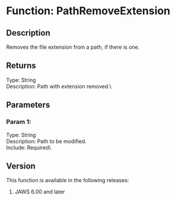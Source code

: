 # Function: PathRemoveExtension

## Description

Removes the file extension from a path, if there is one.

## Returns

Type: String\
Description: Path with extension removed.\

## Parameters

### Param 1:

Type: String\
Description: Path to be modified.\
Include: Required\

## Version

This function is available in the following releases:

1.  JAWS 6.00 and later
